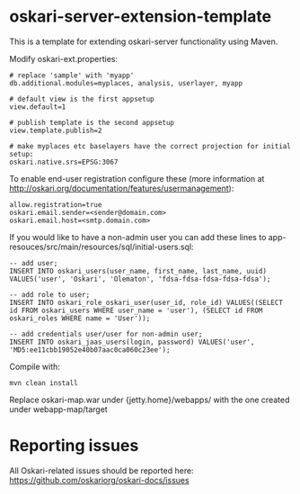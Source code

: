 # oskari-server-extension-template

This is a template for extending oskari-server functionality using Maven.

Modify oskari-ext.properties:

    # replace 'sample' with 'myapp'
    db.additional.modules=myplaces, analysis, userlayer, myapp
    
    # default view is the first appsetup
    view.default=1
    
    # publish template is the second appsetup
    view.template.publish=2

    # make myplaces etc baselayers have the correct projection for initial setup:
    oskari.native.srs=EPSG:3067

To enable end-user registration configure these (more information at http://oskari.org/documentation/features/usermanagement):

    allow.registration=true
    oskari.email.sender=<sender@domain.com>
    oskari.email.host=<smtp.domain.com>

If you would like to have a non-admin user you can add these lines to app-resouces/src/main/resources/sql/initial-users.sql:

    -- add user;
    INSERT INTO oskari_users(user_name, first_name, last_name, uuid) VALUES('user', 'Oskari', 'Olematon', 'fdsa-fdsa-fdsa-fdsa-fdsa');
    
    -- add role to user;
    INSERT INTO oskari_role_oskari_user(user_id, role_id) VALUES((SELECT id FROM oskari_users WHERE user_name = 'user'), (SELECT id FROM oskari_roles WHERE name = 'User'));
    
    -- add credentials user/user for non-admin user;
    INSERT INTO oskari_jaas_users(login, password) VALUES('user', 'MD5:ee11cbb19052e40b07aac0ca060c23ee');

Compile with:

    mvn clean install
    
Replace oskari-map.war under {jetty.home}/webapps/ with the one created under webapp-map/target 

# Reporting issues

All Oskari-related issues should be reported here: https://github.com/oskariorg/oskari-docs/issues
